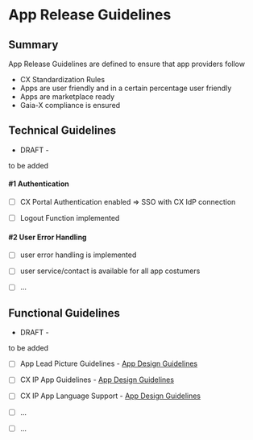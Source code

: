 # App Release Guidelines

## Summary

App Release Guidelines are defined to ensure that app providers follow

* CX Standardization Rules
* Apps are user friendly and in a certain percentage user friendly
* Apps are marketplace ready
* Gaia-X compliance is ensured

## Technical Guidelines
 - DRAFT -

to be added

#### #1 Authentication

- [ ] CX Portal Authentication enabled => SSO with CX IdP connection
- [ ] Logout Function implemented


#### #2 User Error Handling

- [ ] user error handling is implemented
- [ ] user service/contact is available for all app costumers
- [ ] ...


## Functional Guidelines
 - DRAFT -

to be added

- [ ] App Lead Picture Guidelines - [App Design Guidelines](https://github.com/catenax-ng/tx-portal-assets/blob/0b1a5e9052e619813f82cdb32aa70b95f7e8a1bb/docs/Marketplace(s)/App-Design_guidelines.md)
- [ ] CX IP App Guidelines - [App Design Guidelines](https://github.com/catenax-ng/tx-portal-assets/blob/0b1a5e9052e619813f82cdb32aa70b95f7e8a1bb/docs/Marketplace(s)/App-Design_guidelines.md)
- [ ] CX IP App Language Support - [App Design Guidelines](https://github.com/catenax-ng/tx-portal-assets/blob/0b1a5e9052e619813f82cdb32aa70b95f7e8a1bb/docs/Marketplace(s)/App-Design_guidelines.md)
- [ ] ...
- [ ] ...


